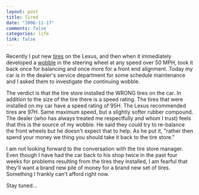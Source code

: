 ```yaml
--- 
layout: post
title: Tired
date: "2006-11-17"
comments: false
categories: life
link: false
---
```

Recently I put new <a href="http://www.zanshin.net/blogs/001113.html" title="A Free Tire">tires</a> on the Lexus, and then when it immediately developed a <a href="http://www.zanshin.net/blogs/001120.html" title="Wobble">wobble</a> in the steering wheel at any speed over 50 MPH, took it back once for balancing and once more for a front end alignment. Today my car is in the dealer's service department for some schedule maintenance and I asked them to investigate the continuing wobble.

The verdict is that the tire store installed the WRONG tires on the car. In addition to the size of the tire there is a speed rating. The tires that were installed on my car have a speed rating of 95H. The Lexus recommended tires are 97H. Same maximum speed, but a slightly softer rubber compound. The dealer (who has always treated me respectfully and whom I trust) feels that this is the source of my wobble. He said they could try to re-balance the front wheels but he doesn't expect that to help. As he put it, "rather then spend your money we thing you should take it back to the tire store."

I am not looking forward to the conversation with the tire store manager. Even though I have had the car back to his shop twice in the past four weeks for problems resulting from the tires they installed, I am fearful that they'll want a brand new pile of money for a brand new set of tires. Something I frankly can't afford right now.

Stay tuned...
